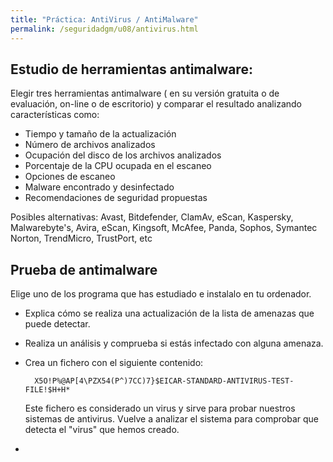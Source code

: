 ```yaml
---
title: "Práctica: AntiVirus / AntiMalware"
permalink: /seguridadgm/u08/antivirus.html
---
```


## Estudio de herramientas antimalware:

Elegir tres herramientas antimalware ( en su versión gratuita o de evaluación, on-line o de escritorio) y comparar el resultado analizando características como:

* Tiempo y tamaño de la actualización
* Número de archivos analizados
* Ocupación del disco de los archivos analizados
* Porcentaje de la CPU ocupada en el escaneo
* Opciones de escaneo
* Malware encontrado y desinfectado
* Recomendaciones de seguridad propuestas

Posibles alternativas: Avast, Bitdefender, ClamAv, eScan, Kaspersky, Malwarebyte's, Avira, eScan, Kingsoft, McAfee, Panda, Sophos, Symantec Norton, TrendMicro, TrustPort, etc

## Prueba de antimalware

Elige uno de los programa que has estudiado e instalalo en tu ordenador.

* Explica cómo se realiza una actualización de la lista de amenazas que puede detectar.
* Realiza un análisis y comprueba si estás infectado con alguna amenaza.
* Crea un fichero con el siguiente contenido:

        X5O!P%@AP[4\PZX54(P^)7CC)7}$EICAR-STANDARD-ANTIVIRUS-TEST-FILE!$H+H*

    Este fichero es considerado un virus y sirve para probar nuestros sistemas de antivirus. Vuelve a analizar el sistema para comprobar que detecta el "virus" que hemos creado.
* 